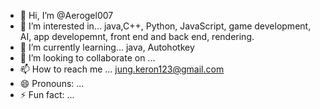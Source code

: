 - 👋 Hi, I’m @Aerogel007
- 👀 I’m interested in... java,C++, Python, JavaScript, game development, AI, app developemnt, front end and back end, rendering.
- 🌱 I’m currently learning... java, Autohotkey
- 💞️ I’m looking to collaborate on ...
- 📫 How to reach me ... jung.keron123@gmail.com
- 😄 Pronouns: ...
- ⚡ Fun fact: ...

<!---
Aerogel007/Aerogel007 is a ✨ special ✨ repository because its `README.md` (this file) appears on your GitHub profile.
You can click the Preview link to take a look at your changes.
--->
